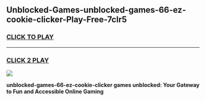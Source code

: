 
## Unblocked-Games-unblocked-games-66-ez-cookie-clicker-Play-Free-7clr5
<h3>
<a href="https://premium76.site?title=unblocked-games-66-ez-cookie-clicker&ref=23A">CLICK TO PLAY</a></h3>
<hr>

<h3>
<a href="https://premium76.site?title=unblocked-games-66-ez-cookie-clicker&ref=23A">CLICK 2 PLAY</a>
  
</h3>

<a href="https://premium76.site?title=unblocked-games-66-ez-cookie-clicker&ref=23A"><img src="https://clearcache.store/games.png"></a>


**unblocked-games-66-ez-cookie-clicker games unblocked: Your Gateway to Fun and Accessible Online Gaming**

